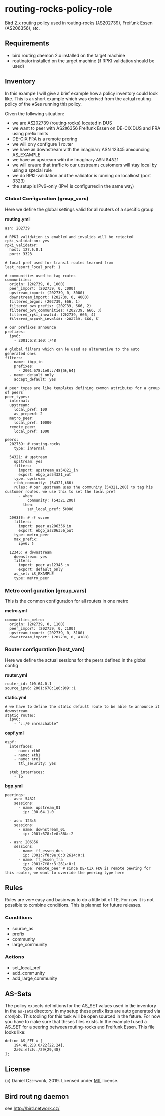# routing-rocks-policy-role
Bird 2.x routing policy used in routing-rocks (AS202739), Freifunk Essen (AS206356), etc.

## Requirements
* bird routing daemon 2.x installed on the target machine
* routinator installed on the target machine (if RPKI validation should be used)

## Inventory
In this example I will give a brief example how a policy inventory could look like. This is an short example which was derived from the actual routing policy of the ASes running this policy.

Given the following situation:
* we are AS202739 (routing-rocks) located in DUS
* we want to peer with AS206356 Freifunk Essen on DE-CIX DUS and FRA using prefix limits
* DE-CIX FRA is a remote peering
* we will only configure 1 router
* we have an downstream with the imaginary ASN 12345 announcing AS_EXAMPLE
* we have an upstream with the imaginary ASN 54321
* we will ensure that traffic to our upstreams customers will stay local by using a special rule
* we do RPKI-validation and the validator is running on localhost (port 3323)
* the setup is IPv6-only (IPv4 is configurred in the same way)

### Global Configuration (group_vars)
Here we define the global settings valid for all routers of a specific group

**routing.yml**
```
asn: 202739

# RPKI validation is enabled and invalids will be rejected
rpki_validation: yes
rpki_validator:
  host: 127.0.0.1
  port: 3323
  
# local pref used for transit routes learned from 
last_resort_local_pref: 1

# communities used to tag routes
communities:
  origin: (202739, 0, 1000)
  peer_import: (202739, 0, 2000)
  upstream_import: (202739, 0, 3000)
  downstream_import: (202739, 0, 4000)
  filtered_bogon: (202739, 666, 1)
  filtered_own_prefix: (202739, 666, 2)
  filtered_own_communities: (202739, 666, 3)
  filtered_rpki_invalid: (202739, 666, 4)
  filtered_aspath_invalid: (202739, 666, 5)

# our prefixes announce
prefixes:
  ipv6:
    - 2001:678:1e0::/48

# global filters which can be used as alternative to the auto generated ones
filters:
  - name: ibgp_in
    prefixes:
      - 2001:678:1e0::/48{56,64}
  - name: default_only
    accept_default: yes
      
# peer types are like templates defining common attributes for a group of peers
peer_types:
  internal:
  upstream:
    local_pref: 100
    as_prepend: 2
  metro_peer:
    local_pref: 10000
  remote_peer:
    local_pref: 1000

peers:
  202739: # routing-rocks
    type: internal

  54321: # upstream
    upstream: yes
    filters:
      import: upstream_as54321_in
      export: ebgp_as54321_out
    type: upstream
    rtbh_community: (54321,666)
    rules: # our upstream uses the community (54321,200) to tag his customer routes, we use this to set the local pref
      - when:
          community: (54321,200)
        then:
          set_local_pref: 50000

  206356: # ff-essen
    filters:
      import: peer_as206356_in
      export: ebgp_as206356_out
    type: metro_peer
    max_prefix:
      ipv6: 5

  12345: # downstream
    downstream: yes
    filters:
      import: peer_as12345_in
      export: default_only
    as_set: AS_EXAMPLE
    type: metro_peer
```

### Metro configuration (group_vars)
This is the common configuration for all routers in one metro 

**metro.yml**
```
communities_metro:
  origin: (202739, 0, 1100)
  peer_import: (202739, 0, 2100)
  upstream_import: (202739, 0, 3100)
  downstream_import: (202739, 0, 4100)
```

### Router configuration (host_vars)
Here we define the actual sessions for the peers defined in the global config

**router.yml**
```
router_id: 100.64.0.1
source_ipv6: 2001:678:1e0:999::1
```

**static.yml**
```
# we have to define the static default route to be able to announce it downstream 
static_routes:
  ipv6:
    - "::/0 unreachable"
```

**ospf.yml**
```
ospf:
  interfaces:
    - name: eth0
    - name: eth1
    - name: gre1
      ttl_security: yes

  stub_interfaces:
    - lo 
```

**bgp.yml**
```
peerings:
  - asn: 54321
    sessions:
      - name: upstream_01
        ip: 100.64.1.0

  - asn: 12345
    sessions:
      - name: downstream_01
        ip: 2001:678:1e0:888::2
        
  - asn: 206356
    sessions:
      - name: ff_essen_dus
        ip: 2001:7f8:9e:0:3:2614:0:1
      - name: ff_essen_fra
        ip: 2001:7f8::3:2614:0:1
        type: remote_peer # since DE-CIX FRA is remote peering for this router, we want to override the peering type here 
```

## Rules
Rules are very easy and basic way to do a little bit of TE. For now it is not possible to combine conditions. This is planned for future releases.

### Conditions
* source_as
* prefix
* community
* large_community

### Actions
* set_local_pref
* add_community
* add_large_community

## AS-Sets
The policy expects definitions for the AS_SET values used in the inventory in the `as-sets` directory. In my setup these prefix lists are auto generated via cronjob. This tooling for this task will be open sourced in the future. For now you have to make sure that theses files exists. In the example I used a AS_SET for a peering between routing-rocks and Freifunk Essen. This file looks like:
```
define AS_FFE = [
    194.48.228.0/22{22,24},
    2a0c:efc0::/29{29,48}
];
```

## License
(c) Daniel Czerwonk, 2019. Licensed under [MIT](LICENSE) license.

## Bird routing daemon
see http://bird.network.cz/
